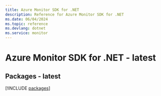 ```yaml
---
title: Azure Monitor SDK for .NET
description: Reference for Azure Monitor SDK for .NET
ms.date: 06/04/2024
ms.topic: reference
ms.devlang: dotnet
ms.service: monitor
---
```

# Azure Monitor SDK for .NET - latest
## Packages - latest
[!INCLUDE [packages](monitor-index.md)]